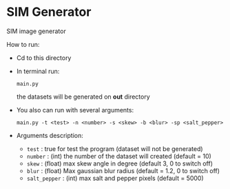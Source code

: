 # SIM Generator

SIM image generator

How to run:

* Cd to this directory
* In terminal run:

  ```
  main.py
  ```
  the datasets will be generated on **out** directory
* You also can run with several arguments:

  ```
  main.py -t <test> -n <number> -s <skew> -b <blur> -sp <salt_pepper>
  ```
* Arguments description:

  - `test` : true for test the program (dataset will not be generated)
  - `number` : (int) the number of the dataset will created (default = 10)
  - `skew` : (float) max skew angle in degree (default 3, 0 to switch off)
  - `blur` : (float) Max gaussian blur radius (default = 1.2, 0 to switch off)
  - `salt_pepper` : (int) max salt and pepper pixels (default = 5000)
